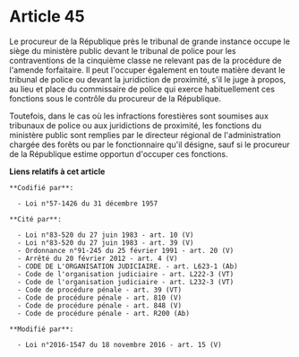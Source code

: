 # Article 45

Le procureur de la République près le tribunal de grande instance occupe le siège du ministère public devant le tribunal de
police pour les contraventions de la cinquième classe ne relevant pas de la procédure de l'amende forfaitaire. Il peut
l'occuper également en toute matière devant le tribunal de police ou devant la juridiction de proximité, s'il le juge à
propos, au lieu et place du commissaire de police qui exerce habituellement ces fonctions sous le contrôle du procureur de la
République.

Toutefois, dans le cas où les infractions forestières sont soumises aux tribunaux de police ou aux juridictions de proximité,
les fonctions du ministère public sont remplies par le directeur régional de l'administration chargée des forêts ou par le
fonctionnaire qu'il désigne, sauf si le procureur de la République estime opportun d'occuper ces fonctions.

**Liens relatifs à cet article**

	**Codifié par**:

	  - Loi n°57-1426 du 31 décembre 1957

	**Cité par**:

	  - Loi n°83-520 du 27 juin 1983 - art. 10 (V)
	  - Loi n°83-520 du 27 juin 1983 - art. 39 (V)
	  - Ordonnance n°91-245 du 25 février 1991 - art. 20 (V)
	  - Arrêté du 20 février 2012 - art. 4 (V)
	  - CODE DE L'ORGANISATION JUDICIAIRE. - art. L623-1 (Ab)
	  - Code de l'organisation judiciaire - art. L222-3 (VT)
	  - Code de l'organisation judiciaire - art. L232-3 (VT)
	  - Code de procédure pénale - art. 39 (VT)
	  - Code de procédure pénale - art. 810 (V)
	  - Code de procédure pénale - art. 848 (V)
	  - Code de procédure pénale - art. R200 (Ab)

	**Modifié par**:

	  - Loi n°2016-1547 du 18 novembre 2016 - art. 15 (V)
